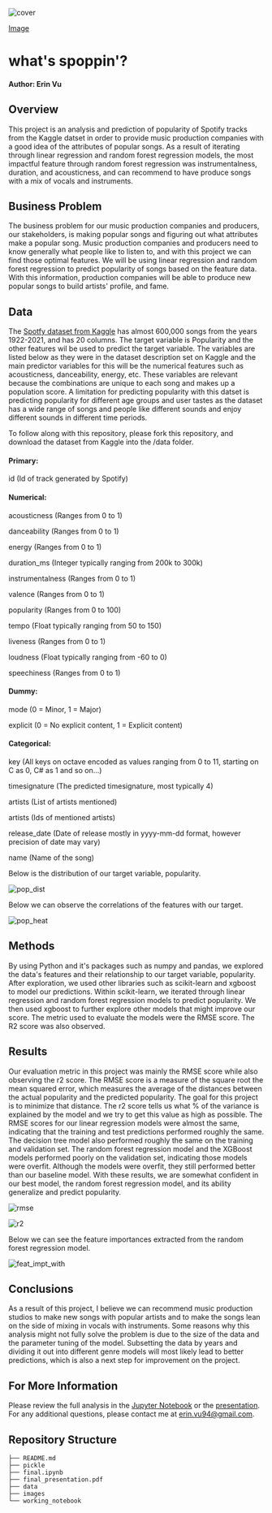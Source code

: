 ![cover](./images/spotify_cover.jpg)

[Image](https://www.edmsauce.com/wp-content/uploads/2017/01/6360041936368655181636978495_shutterstock_200035424.jpg)

# what's spoppin'?

#### Author: Erin Vu

## Overview

This project is an analysis and prediction of popularity of Spotify tracks from the Kaggle datset in order to provide music production companies with a good idea of the attributes of popular songs. As a result of iterating through linear regression and random forest regression models, the most impactful feature through random forest regression was instrumentalness, duration, and acousticness, and can recommend to have produce songs with a mix of vocals and instruments.

## Business Problem 

The business problem for our music production companies and producers, our stakeholders, is making popular songs and figuring out what attributes make a popular song. Music production companies and producers need to know generally what people like to listen to, and with this project we can find those optimal features. We will be using linear regression and random forest regression to predict popularity of songs based on the feature data. With this information, production companies will be able to produce new popular songs to build artists' profile, and fame.

## Data 

The [Spotfy dataset from Kaggle](https://www.kaggle.com/yamaerenay/spotify-dataset-19212020-160k-tracks) has almost 600,000 songs from the years 1922-2021, and has 20 columns. The target variable is Popularity and the other features wil be used to predict the target variable. The variables are listed below as they were in the dataset description set on Kaggle and the main predictor variables for this will be the numerical features such as acousticness, danceability, energy, etc. These variables are relevant because the combinations are unique to each song and makes up a population score. A limitation for predicting popularity with this datset is predicting popularity for different age groups and user tastes as the dataset has a wide range of songs and people like different sounds and enjoy different sounds in different time periods.

To follow along with this repository, please fork this repository, and download the dataset from Kaggle into the /data folder.

#### Primary:

id (Id of track generated by Spotify)

#### Numerical:

acousticness (Ranges from 0 to 1)

danceability (Ranges from 0 to 1)

energy (Ranges from 0 to 1)

duration_ms (Integer typically ranging from 200k to 300k)

instrumentalness (Ranges from 0 to 1)

valence (Ranges from 0 to 1)

popularity (Ranges from 0 to 100)

tempo (Float typically ranging from 50 to 150)

liveness (Ranges from 0 to 1)

loudness (Float typically ranging from -60 to 0)

speechiness (Ranges from 0 to 1)

#### Dummy:

mode (0 = Minor, 1 = Major)

explicit (0 = No explicit content, 1 = Explicit content)

#### Categorical:

key (All keys on octave encoded as values ranging from 0 to 11, starting on C as 0, C# as 1 and so on…)

timesignature (The predicted timesignature, most typically 4)

artists (List of artists mentioned)

artists (Ids of mentioned artists)

release_date (Date of release mostly in yyyy-mm-dd format, however precision of date may vary)

name (Name of the song)

Below is the distribution of our target variable, popularity.

![pop_dist](./images/pop_dist.png)


Below we can observe the correlations of the features with our target.


![pop_heat](./images/heatmap.png)


## Methods

By using Python and it's packages such as numpy and pandas, we explored the data's features and their relationship to our target variable, popularity. After exploration, we used other libraries such as scikit-learn and xgboost to model our predictions. Within scikit-learn, we iterated through linear regression and random forest regression models to predict popularity. We then used xgboost to further explore other models that might improve our score. The metric used to evaluate the models were the RMSE score. The R2 score was also observed.

## Results

Our evaluation metric in this project was mainly the RMSE score while also observing the r2 score. The RMSE score is a measure of the square root the mean squared error, which measures the average of the distances between the actual popularity and the predicted popularity. The goal for this project is to minimize that distance. The r2 score tells us what % of the variance is explained by the model and we try to get this value as high as possible. The RMSE scores for our linear regression models were almost the same, indicating that the training and test predictions performed roughly the same. The decision tree model also performed roughly the same on the training and validation set. The random forest regression model and the XGBoost models performed poorly on the validation set, indicating those models were overfit. Although the models were overfit, they still performed better than our baseline model. With these results, we are somewhat confident in our best model, the random forest regression model, and its ability generalize and predict popularity.

![rmse](./images/rmse_scores.png)


![r2](./images/r2_scores.png)

Below we can see the feature importances extracted from the random forest regression model.

![feat_impt_with](./images/ft_impt_with_artists.png)


## Conclusions

As a result of this project, I believe we can recommend music production studios to make new songs with popular artists and to make the songs lean on the side of mixing in vocals with instruments. Some reasons why this analysis might not fully solve the problem is due to the size of the data and the parameter tuning of the model. Subsetting the data by years and dividing it out into different genre models will most likely lead to better predictions, which is also a next step for improvement on the project.

## For More Information

Please review the full analysis in the [Jupyter Notebook](https://github.com/ekvu/whats_spoppin/blob/main/final.ipynb) or the [presentation](https://github.com/ekvu/whats_spoppin/blob/main/final_presentation.pdf). For any additional questions, please contact me at erin.vu94@gmail.com.

## Repository Structure

```
├── README.md                         
├── pickle
├── final.ipynb
├── final_presentation.pdf        
├── data                                
├── images     
└── working_notebook
```
